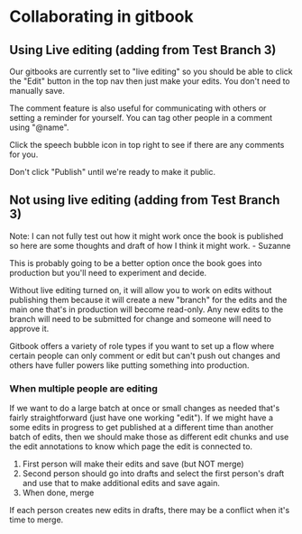 # Collaborating in gitbook

## Using Live editing (adding from Test Branch 3)

Our gitbooks are currently set to "live editing" so you should be able to click the "Edit" button in the top nav then just make your edits. You don't need to manually save.&#x20;

The comment feature is also useful for communicating with others or setting a reminder for yourself. You can tag other people in a comment using "@name".&#x20;

Click the speech bubble icon in top right to see if there are any comments for you.

Don't click "Publish" until we're ready to make it public.&#x20;



## Not using live editing (adding from Test Branch 3)

Note: I can not fully test out how it might work once the book is published so here are some thoughts and draft of how I think it might work. - Suzanne

This is probably going to be a better option once the book goes into production but you'll need to experiment and decide.

Without live editing turned on, it will allow you to work on edits without publishing them because it will create a new "branch" for the edits and the main one that's in production will become read-only. Any new edits to the branch will need to be submitted for change and someone will need to approve it.&#x20;

Gitbook offers a variety of role types if you want to set up a flow where certain people can only comment or edit but can't push out changes and others have fuller powers like putting something into production.&#x20;

### When multiple people are editing

If we want to do a large batch at once or small changes as needed that's fairly straightforward (just have one working "edit"). If we might have a some edits in progress to get published at a different time than another batch of edits, then we should make those as different edit chunks and use the edit annotations to know which page the edit is connected to.&#x20;

1. First person will make their edits and save (but NOT merge)
2. Second person should go into drafts and select the first person's draft and use that to make additional edits and save again.
3. When done, merge

If each person creates new edits in drafts, there may be a conflict when it's time to merge.
